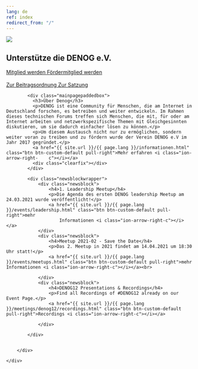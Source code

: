 ```yaml
---
lang: de
ref: index
redirect_from: "/"
---
```

<div id="mainpage">
    <div class="pagecontentblock">
        <div class="mainpagebox mainpageboxlarge">
            <div>
                <div class="container">
                    <div class="row">
                        <div class="col-sm-6">
                             <a href="{{ site.url }}/{{ page.lang }}/meetings/denog12/index.html" class="btn btn-custom-default pull-right"><img src="{{ site.url }}/images/20201110_DENOG13_Announcement.png" id="mainpagelogo" /></a>
                        </div>
                        <div class="col-sm-6">
                        <h2 class="mainpageboxheadline">Unterstütze die DENOG e.V.</h2>
                        <p><a href="/files/verein/DENOG_Antrag_Mitgliedschaft_v18_SEPA_20181002.pdf" class="btn btn-custom-default">Mitglied werden <i class="ion-arrow-right-c"></i></a> <a href="/files/verein/DENOG_Antrag_Foerdermitgliedschaft_v18_20181002.pdf" class="btn btn-custom-default">Fördermitglied werden <i class="ion-arrow-right-c"></i></a><br /> <br />
                        <a href="/files/gov/20201110_DENOG_Beitragsordnung FINAL 20201110.pdf" class="btn btn-custom-default">Zur Beitragsordnung <i class="ion-arrow-right-c"></i></a> <a href="/files/verein/20171124-DENOG_Satzung.pdf" class="btn btn-custom-default">Zur Satzung <i class="ion-arrow-right-c"></i></a></p>
                        </div>
                    </div>
                </div>
            </div>
        </div>
        <div class="container">


            <div class="mainpagepaddedbox">
              <h3>Über Denog</h3>
              <p>DENOG ist eine Community für Menschen, die am Internet in Deutschland forschen, es betreiben und weiter entwickeln. Im Rahmen dieses technischen Forums treffen sich Menschen, die mit, für oder am Internet arbeiten und netzwerkspezifische Themen mit Gleichgesinnten diskutieren, um sie dadurch einfacher lösen zu können.</p>
              <p>Um diesem Austausch nicht nur zu ermöglichen, sondern weiter voran zu treiben und zu fördern wurde der Verein DENOG e.V im Jahr 2017 gegründet.</p>
              <a href="{{ site.url }}/{{ page.lang }}/informationen.html" class="btn btn-custom-default pull-right">Mehr erfahren <i class="ion-arrow-right-    c"></i></a>
              <div class="clearfix"></div>
            </div>

            <div class="newsblockwrapper">
                <div class="newsblock">
                    <h4>1. Leadership Meetup</h4>
                    <p>Die Agenda des ersten DENOG leadership Meetup am 24.03.2021 wurde veröffentlicht!</p>
                    <a href="{{ site.url }}/{{ page.lang }}/events/leadership.html" class="btn btn-custom-default pull-right">mehr
                        Informationen <i class="ion-arrow-right-c"></i></a>
                </div>
                <div class="newsblock">
                    <h4>Meetup 2021-02 - Save the Date</h4>
                    <p>Das 2. Meetup in 2021 findet am 14.04.2021 um 18:30 Uhr statt!</p>
                    <a href="{{ site.url }}/{{ page.lang }}/events/meetups.html" class="btn btn-custom-default pull-right">mehr Informationen <i class="ion-arrow-right-c"></i></a><br>
                   
                </div>
                <div class="newsblock">
                    <h4>DENOG12 Presentations & Recordings</h4>
                    <p>Find all Recordings of #DENOG12 already on our Event Page.</p>
                    <a href="{{ site.url }}/{{ page.lang }}/meetings/denog12/recordings.html" class="btn btn-custom-default pull-right">Recordings <i class="ion-arrow-right-c"></i></a>
                     
                </div>

            </div>


        </div>

    </div>
</div>
